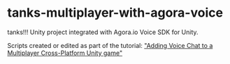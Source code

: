# tanks-multiplayer-with-agora-voice
tanks!!! Unity project integrated with Agora.io Voice SDK for Unity.


Scripts created or edited as part of the tutorial:  ["Adding Voice Chat to a Multiplayer Cross-Platform Unity game"](https://medium.com/agora-io/adding-voice-chat-to-a-multiplayer-cross-platform-unity-game-edb347f1b006)
